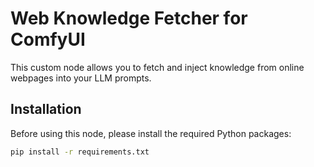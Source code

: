# Web Knowledge Fetcher for ComfyUI

This custom node allows you to fetch and inject knowledge from online webpages into your LLM prompts.

## Installation

Before using this node, please install the required Python packages:

```bash
pip install -r requirements.txt

